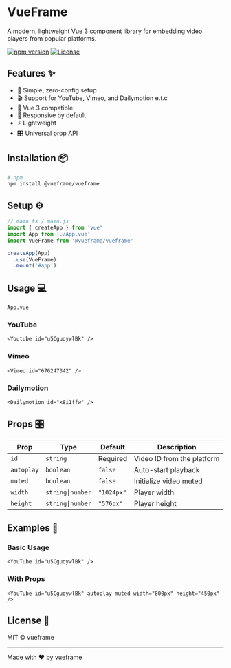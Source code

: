 # VueFrame

A modern, lightweight Vue 3 component library for embedding video players from popular platforms.

[![npm version](https://img.shields.io/npm/v/@vueframe/vueframe.svg)](https://www.npmjs.com/package/@vueframe/vueframe)
[![License](https://img.shields.io/npm/l/@vueframe/vueframe.svg)](https://github.com/vueframe/vueframe/blob/main/LICENSE)

## Features ✨

- 🎯 Simple, zero-config setup
- 🎬 Support for YouTube, Vimeo, and Dailymotion e.t.c
- 🚀 Vue 3 compatible
- 📱 Responsive by default
- ⚡ Lightweight
- 🎛️ Universal prop API

## Installation 📦

```bash
# npm
npm install @vueframe/vueframe
```

## Setup ⚙️

```ts
// main.ts / main.js
import { createApp } from 'vue'
import App from './App.vue'
import VueFrame from '@vueframe/vueframe'

createApp(App)
  .use(VueFrame)
  .mount('#app')
```

## Usage 💻

``App.vue``

### YouTube

```vue
<Youtube id="u5CguqywlBk" />
```

### Vimeo

```vue
<Vimeo id="676247342" />
```

### Dailymotion

```vue
<Dailymotion id="x8i1ffw" />
```

## Props 🎛️

| Prop | Type | Default | Description |
|------|------|---------|-------------|
| `id` | `string` | Required | Video ID from the platform |
| `autoplay` | `boolean` | `false` | Auto-start playback |
| `muted` | `boolean` | `false` | Initialize video muted |
| `width` | `string\|number` | `"1024px"` | Player width |
| `height` | `string\|number` | `"576px"` | Player height |

## Examples 🎯

### Basic Usage

```vue
<YouTube id="u5CguqywlBk" />
```

### With Props

```vue
<YouTube id="u5CguqywlBk" autoplay muted width="800px" height="450px" />
```

## License 📄

MIT © vueframe

---

Made with ❤️ by vueframe
